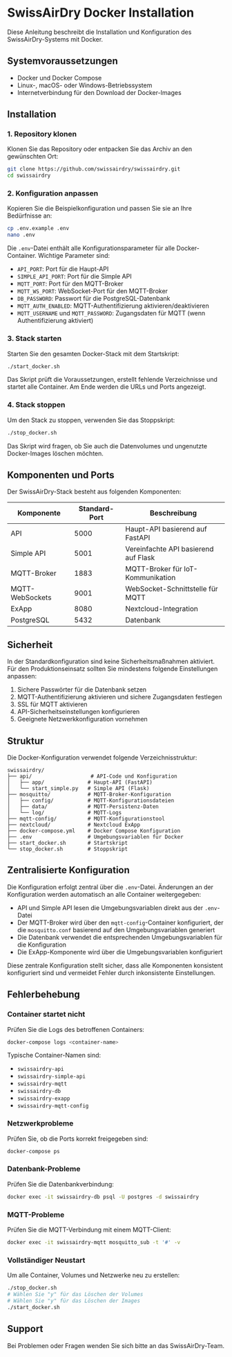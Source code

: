 # SwissAirDry Docker Installation

Diese Anleitung beschreibt die Installation und Konfiguration des SwissAirDry-Systems mit Docker.

## Systemvoraussetzungen

- Docker und Docker Compose
- Linux-, macOS- oder Windows-Betriebssystem
- Internetverbindung für den Download der Docker-Images

## Installation

### 1. Repository klonen

Klonen Sie das Repository oder entpacken Sie das Archiv an den gewünschten Ort:

```bash
git clone https://github.com/swissairdry/swissairdry.git
cd swissairdry
```

### 2. Konfiguration anpassen

Kopieren Sie die Beispielkonfiguration und passen Sie sie an Ihre Bedürfnisse an:

```bash
cp .env.example .env
nano .env
```

Die `.env`-Datei enthält alle Konfigurationsparameter für alle Docker-Container. Wichtige Parameter sind:

- `API_PORT`: Port für die Haupt-API
- `SIMPLE_API_PORT`: Port für die Simple API
- `MQTT_PORT`: Port für den MQTT-Broker
- `MQTT_WS_PORT`: WebSocket-Port für den MQTT-Broker
- `DB_PASSWORD`: Passwort für die PostgreSQL-Datenbank
- `MQTT_AUTH_ENABLED`: MQTT-Authentifizierung aktivieren/deaktivieren
- `MQTT_USERNAME` und `MQTT_PASSWORD`: Zugangsdaten für MQTT (wenn Authentifizierung aktiviert)

### 3. Stack starten

Starten Sie den gesamten Docker-Stack mit dem Startskript:

```bash
./start_docker.sh
```

Das Skript prüft die Voraussetzungen, erstellt fehlende Verzeichnisse und startet alle Container. Am Ende werden die URLs und Ports angezeigt.

### 4. Stack stoppen

Um den Stack zu stoppen, verwenden Sie das Stoppskript:

```bash
./stop_docker.sh
```

Das Skript wird fragen, ob Sie auch die Datenvolumes und ungenutzte Docker-Images löschen möchten.

## Komponenten und Ports

Der SwissAirDry-Stack besteht aus folgenden Komponenten:

| Komponente   | Standard-Port | Beschreibung                                     |
|--------------|---------------|-------------------------------------------------|
| API          | 5000          | Haupt-API basierend auf FastAPI                  |
| Simple API   | 5001          | Vereinfachte API basierend auf Flask             |
| MQTT-Broker  | 1883          | MQTT-Broker für IoT-Kommunikation                |
| MQTT-WebSockets | 9001       | WebSocket-Schnittstelle für MQTT                 |
| ExApp        | 8080          | Nextcloud-Integration                            |
| PostgreSQL   | 5432          | Datenbank                                        |

## Sicherheit

In der Standardkonfiguration sind keine Sicherheitsmaßnahmen aktiviert. Für den Produktionseinsatz sollten Sie mindestens folgende Einstellungen anpassen:

1. Sichere Passwörter für die Datenbank setzen
2. MQTT-Authentifizierung aktivieren und sichere Zugangsdaten festlegen
3. SSL für MQTT aktivieren
4. API-Sicherheitseinstellungen konfigurieren
5. Geeignete Netzwerkkonfiguration vornehmen

## Struktur

Die Docker-Konfiguration verwendet folgende Verzeichnisstruktur:

```
swissairdry/
├── api/                   # API-Code und Konfiguration
│   ├── app/              # Haupt-API (FastAPI)
│   └── start_simple.py   # Simple API (Flask)
├── mosquitto/            # MQTT-Broker-Konfiguration
│   ├── config/           # MQTT-Konfigurationsdateien
│   ├── data/             # MQTT-Persistenz-Daten
│   └── log/              # MQTT-Logs
├── mqtt-config/          # MQTT-Konfigurationstool
├── nextcloud/            # Nextcloud ExApp
├── docker-compose.yml    # Docker Compose Konfiguration
├── .env                  # Umgebungsvariablen für Docker
├── start_docker.sh       # Startskript
└── stop_docker.sh        # Stoppskript
```

## Zentralisierte Konfiguration

Die Konfiguration erfolgt zentral über die `.env`-Datei. Änderungen an der Konfiguration werden automatisch an alle Container weitergegeben:

- API und Simple API lesen die Umgebungsvariablen direkt aus der `.env`-Datei
- Der MQTT-Broker wird über den `mqtt-config`-Container konfiguriert, der die `mosquitto.conf` basierend auf den Umgebungsvariablen generiert
- Die Datenbank verwendet die entsprechenden Umgebungsvariablen für die Konfiguration
- Die ExApp-Komponente wird über die Umgebungsvariablen konfiguriert

Diese zentrale Konfiguration stellt sicher, dass alle Komponenten konsistent konfiguriert sind und vermeidet Fehler durch inkonsistente Einstellungen.

## Fehlerbehebung

### Container startet nicht

Prüfen Sie die Logs des betroffenen Containers:

```bash
docker-compose logs <container-name>
```

Typische Container-Namen sind:
- `swissairdry-api`
- `swissairdry-simple-api`
- `swissairdry-mqtt`
- `swissairdry-db`
- `swissairdry-exapp`
- `swissairdry-mqtt-config`

### Netzwerkprobleme

Prüfen Sie, ob die Ports korrekt freigegeben sind:

```bash
docker-compose ps
```

### Datenbank-Probleme

Prüfen Sie die Datenbankverbindung:

```bash
docker exec -it swissairdry-db psql -U postgres -d swissairdry
```

### MQTT-Probleme

Prüfen Sie die MQTT-Verbindung mit einem MQTT-Client:

```bash
docker exec -it swissairdry-mqtt mosquitto_sub -t '#' -v
```

### Vollständiger Neustart

Um alle Container, Volumes und Netzwerke neu zu erstellen:

```bash
./stop_docker.sh
# Wählen Sie "y" für das Löschen der Volumes
# Wählen Sie "y" für das Löschen der Images
./start_docker.sh
```

## Support

Bei Problemen oder Fragen wenden Sie sich bitte an das SwissAirDry-Team.